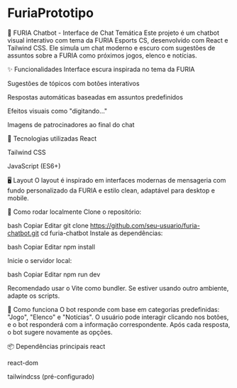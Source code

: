 # FuriaPrototipo
 
🐾 FURIA Chatbot - Interface de Chat Temática
Este projeto é um chatbot visual interativo com tema da FURIA Esports CS, desenvolvido com React e Tailwind CSS. Ele simula um chat moderno e escuro com sugestões de assuntos sobre a FURIA como próximos jogos, elenco e notícias.

✨ Funcionalidades
Interface escura inspirada no tema da FURIA

Sugestões de tópicos com botões interativos

Respostas automáticas baseadas em assuntos predefinidos

Efeitos visuais como "digitando..." 

Imagens de patrocinadores ao final do chat

🧱 Tecnologias utilizadas
React

Tailwind CSS

JavaScript (ES6+)

🖥️ Layout
O layout é inspirado em interfaces modernas de mensageria com fundo personalizado da FURIA e estilo clean, adaptável para desktop e mobile.

🚀 Como rodar localmente
Clone o repositório:

bash
Copiar
Editar
git clone https://github.com/seu-usuario/furia-chatbot.git
cd furia-chatbot
Instale as dependências:

bash
Copiar
Editar
npm install

Inicie o servidor local:

bash
Copiar
Editar
npm run dev

Recomendado usar o Vite como bundler. Se estiver usando outro ambiente, adapte os scripts.

🧠 Como funciona
O bot responde com base em categorias predefinidas: "Jogo", "Elenco" e "Notícias". O usuário pode interagir clicando nos botões, e o bot responderá com a informação correspondente. Após cada resposta, o bot sugere novamente as opções.

📦 Dependências principais
react

react-dom

tailwindcss (pré-configurado)